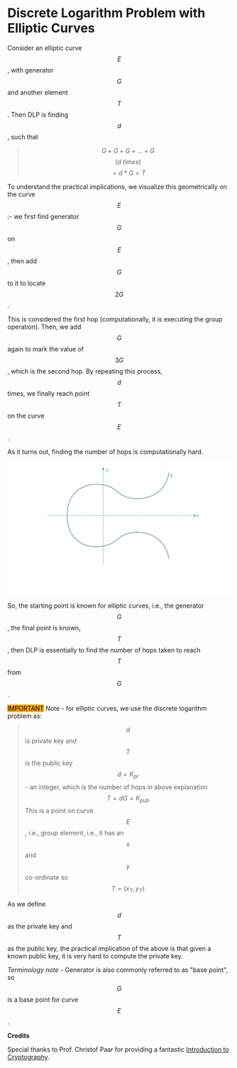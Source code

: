 # Discrete Logarithm Problem with Elliptic Curves

Consider an elliptic curve $$E$$, with generator $$G$$ and another element $$T$$. Then DLP is finding $$d$$, such that

> $$G+G+G+...+G$$ $$(d \ times)$$ $$= d*G = T$$

To understand the practical implications, we visualize this geometrically on the curve $$E$$ :- we first find generator $$G$$ on $$E$$, then add $$G$$ to it to locate $$2G$$.&#x20;

This is considered the first hop (computationally, it is executing the group operation). Then, we add $$G$$ again to mark the value of $$3G$$, which is the second hop. By repeating this process, $$d$$ times, we finally reach point $$T$$ on the curve $$E$$.&#x20;

As it turns out, finding the number of hops is computationally hard.

![](../.gitbook/assets/BSVA-DigitalSignatures-Chapter2-Image009.gif)

So, the starting point is known for elliptic curves, i.e., the generator $$G$$, the final point is known, $$T$$, then DLP is essentially to find the number of hops taken to reach $$T$$ from $$G$$.

<mark style="background-color:orange;">IMPORTANT</mark> Note - for elliptic curves, we use the discrete logarithm problem as:

> $$d$$ is private key and $$T$$ is the public key \
> $$d=K_{pr}$$  - an integer, which is the number of hops in above explanation \
> $$T = dG = K_{pub}$$    This is a point on curve $$E$$, i.e., group element, i.e., it has an $$x$$ and $$y$$ co-ordinate so $$T = ( x_T, y_T )$$&#x20;

As we define $$d$$ as the private key and $$T$$ as the public key, the practical implication of the above is that given a known public key, it is very hard to compute the private key.

_Terminology note_ - Generator is also commonly referred to as "base point", so $$G$$ is a base point for curve $$E$$.&#x20;

**Credits**

Special thanks to Prof. Christof Paar for providing a fantastic [Introduction to Cryptography](https://www.youtube.com/channel/UC1usFRN4LCMcfIV7UjHNuQg).
